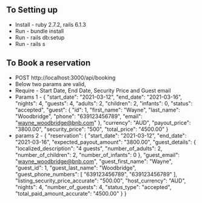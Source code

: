 ## To Setting up
* Install - ruby 2.7.2, rails 6.1.3
* Run - bundle install
* Run - rails db:setup 
* Run - rails s

## To Book a reservation
* POST http://localhost:3000/api/booking
* Below two params are valid,
* Require - Start Date, End Date, Security Price and Guest email
* Params 1 - {
    "start_date": "2021-03-12",
    "end_date": "2021-03-16",
    "nights": 4,
    "guests": 4,
    "adults": 2,
    "children": 2,
    "infants": 0,
    "status": "accepted",
    "guest": {
        "id": 1,
        "first_name": "Wayne",
        "last_name": "Woodbridge",
        "phone": "639123456789",
        "email": "wayne_woodbridge@bnb.com"
    },
    "currency": "AUD",
    "payout_price": "3800.00",
    "security_price": "500",
    "total_price": "4500.00"
}
* params 2 - {
    "reservation": {
        "start_date": "2021-03-12",
        "end_date": "2021-03-16",
        "expected_payout_amount": "3800.00",
        "guest_details": {
            "localized_description": "4 guests",
            "number_of_adults": 2,
            "number_of_children": 2,
            "number_of_infants": 0
        },
        "guest_email": "wayne_woodbridge@bnb.com",
        "guest_first_name": "Wayne",
        "guest_id": 1,
        "guest_last_name": "Woodbridge",
        "guest_phone_numbers": [
            "639123456789",
            "639123456789"
        ],
        "listing_security_price_accurate": "500.00",
        "host_currency": "AUD",
        "nights": 4,
        "number_of_guests": 4,
        "status_type": "accepted",
        "total_paid_amount_accurate": "4500.00"
    }
}
